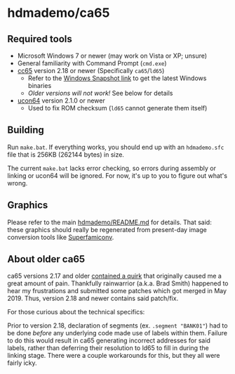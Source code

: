 # hdmademo/ca65

## Required tools

* Microsoft Windows 7 or newer (may work on Vista or XP; unsure)
* General familiarity with Command Prompt (`cmd.exe`)
* [cc65](https://github.com/cc65/cc65) version 2.18 or newer (Specifically `ca65`/`ld65`)
  * Refer to the [Windows Snapshot link](https://github.com/cc65/cc65/blob/master/README.md) to get the latest Windows binaries
  * *Older versions will not work!*  See below for details
* [ucon64](http://ucon64.sourceforge.net/) version 2.1.0 or newer
  * Used to fix ROM checksum (`ld65` cannot generate them itself)

## Building

Run `make.bat`.  If everything works, you should end up with an `hdmademo.sfc`
file that is 256KB (262144 bytes) in size.

The current `make.bat` lacks error checking, so errors during assembly or linking
or ucon64 will be ignored.  For now, it's up to you to figure out what's wrong.

## Graphics

Please refer to the main [hdmademo/README.md](../README.md) for details.  That said:
these graphics should really be regenerated from present-day image conversion tools
like [Superfamiconv](https://github.com/Optiroc/SuperFamiconv).

## About older ca65

ca65 versions 2.17 and older
[contained a quirk](https://github.com/cc65/cc65/pull/885)
that originally caused me a great amount of pain.  Thankfully rainwarrior
(a.k.a. Brad Smith) happened to hear my frustrations and submitted some
patches which got merged in May 2019.  Thus, version 2.18 and newer contains
said patch/fix.

For those curious about the technical specifics:

Prior to version 2.18, declaration of segments (ex. `.segment "BANK01"`) had
to be done *before* any underlying code made use of labels within them.
Failure to do this would result in ca65 generating incorrect addresses for said
labels, rather than deferring their resolution to ld65 to fill in during the
linking stage.  There were a couple workarounds for this, but they all were
fairly icky.

